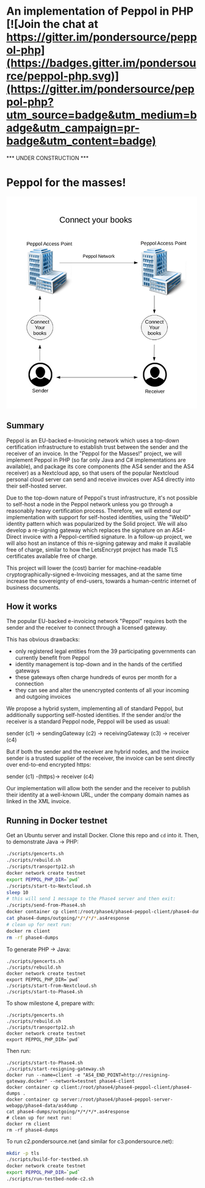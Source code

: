# An implementation of Peppol in PHP [![Join the chat at https://gitter.im/pondersource/peppol-php](https://badges.gitter.im/pondersource/peppol-php.svg)](https://gitter.im/pondersource/peppol-php?utm_source=badge&utm_medium=badge&utm_campaign=pr-badge&utm_content=badge)


*** UNDER CONSTRUCTION ***

# Peppol for the masses!

<img src="https://github.com/pondersource/peppol-php/blob/main/docs/pics/connectyoutbooks.png?raw=true" width="500"/>

## Summary
Peppol is an EU-backed e-Invoicing network which uses a top-down certification infrastructure to establish trust between the sender and the receiver of an invoice.
In the "Peppol for the Masses!" project, we will implement Peppol in PHP (so far only Java and C# implementations are available), and package its core components (the AS4 sender and the AS4 receiver) as a Nextcloud app, so that users of the popular Nextcloud personal cloud server can send and receive invoices over AS4 directly into their self-hosted server.

Due to the top-down nature of Peppol's trust infrastructure, it's not possible to self-host a node in the Peppol network unless you go through a reasonably heavy certification process. Therefore, we will extend our implementation with support for self-hosted identities, using the "WebID" identity pattern which was popularized by the Solid project. We will also develop a re-signing gateway which replaces the signature on an AS4-Direct invoice with a Peppol-certified signature. In a follow-up project, we will also host an instance of this re-signing gateway and make it available free of charge, similar to how the LetsEncrypt project has made TLS certificates available free of charge.

This project will lower the (cost) barrier for machine-readable cryptographically-signed e-Invoicing messages, and at the same time increase the sovereignty of end-users, towards a human-centric internet of business documents.

## How it works
The popular EU-backed e-invoicing network "Peppol" requires both the sender and the receiver to connect through a licensed gateway.

This has obvious drawbacks:
* only registered legal entities from the 39 participating governments can currently benefit from Peppol
* identity management is top-down and in the hands of the certified gateways
* these gateways often charge hundreds of euros per month for a connection
* they can see and alter the unencrypted contents of all your incoming and outgoing invoices

We propose a hybrid system, implementing all of standard Peppol, but additionally supporting self-hosted identities. If the sender and/or the receiver is a standard Peppol node, Peppol will be used as usual:

sender (c1) -> sendingGateway (c2) -> receivingGateway (c3) -> receiver (c4)

But if both the sender and the receiver are hybrid nodes, and the invoice sender is a trusted supplier of the receiver, the invoice can be sent directly over end-to-end encrypted https:

sender (c1) -(https)-> receiver (c4)

Our implementation will allow both the sender and the receiver to publish their identity at a well-known URL, under the company domain names as linked in the XML invoice.

## Running in Docker testnet

Get an Ubuntu server and install Docker. Clone this repo and `cd` into it. Then, to demonstrate Java -> PHP:

```sh
./scripts/gencerts.sh
./scripts/rebuild.sh
./scripts/transportp12.sh
docker network create testnet
export PEPPOL_PHP_DIR=`pwd`
./scripts/start-to-Nextcloud.sh
sleep 10
# this will send 1 message to the Phase4 server and then exit:
./scripts/send-from-Phase4.sh
docker container cp client:/root/phase4/phase4-peppol-client/phase4-dumps .
cat phase4-dumps/outgoing/*/*/*/*.as4response
# clean up for next run:
docker rm client
rm -rf phase4-dumps
```

To generate PHP -> Java:
```
./scripts/gencerts.sh
./scripts/rebuild.sh
docker network create testnet
export PEPPOL_PHP_DIR=`pwd`
./scripts/start-from-Nextcloud.sh
./scripts/start-to-Phase4.sh
```

To show milestone 4, prepare with:
```
./scripts/gencerts.sh
./scripts/rebuild.sh
./scripts/transportp12.sh
docker network create testnet
export PEPPOL_PHP_DIR=`pwd`
```
Then run:

```
./scripts/start-to-Phase4.sh
./scripts/start-resigning-gateway.sh
docker run --name=client -e "AS4_END_POINT=http://resigning-gateway.docker" --network=testnet phase4-client
docker container cp client:/root/phase4/phase4-peppol-client/phase4-dumps .
docker container cp server:/root/phase4/phase4-peppol-server-webapp/phase4-data/as4dump .
cat phase4-dumps/outgoing/*/*/*/*.as4response
# clean up for next run:
docker rm client
rm -rf phase4-dumps
```

To run c2.pondersource.net (and similar for c3.pondersource.net):
```sh
mkdir -p tls
./scripts/build-for-testbed.sh
docker network create testnet
export PEPPOL_PHP_DIR=`pwd`
./scripts/run-testbed-node-c2.sh
```
